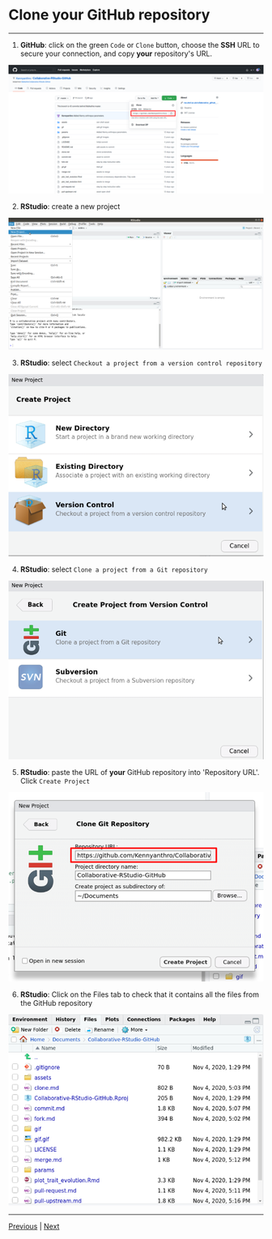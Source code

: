 # Clone your GitHub repository

***
1. **GitHub**: click on the green `Code` or `Clone` button, choose the **SSH** URL to secure your connection, and copy **your** repository's URL. 

![](./assets/clone-button.png)

2. **RStudio**: create a new project

![](./assets/new-project.png)

3. **RStudio**: select `Checkout a project from a version control repository`

![](./assets/version-control-project.png)

4. **RStudio**: select `Clone a project from a Git repository`

![](./assets/git-project.png)

5. **RStudio**: paste the URL of **your** GitHub repository into 'Repository URL'. Click `Create Project`

![](./assets/paste-url.png)

6. **RStudio**: Click on the Files tab to check that it contains all the files from the GitHub repository

![](./assets/files-tab.png)

***

[Previous](./fork.md) | [Next](./commit.md)
